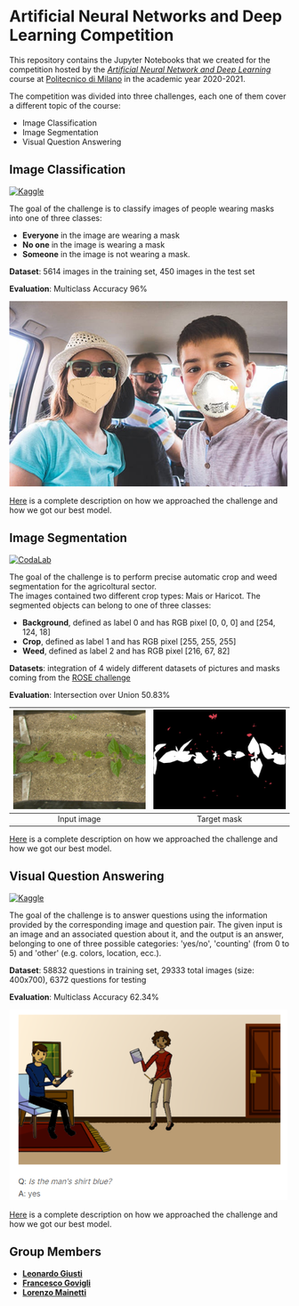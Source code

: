 # Artificial Neural Networks and Deep Learning Competition

This repository contains the Jupyter Notebooks that we created for the competition hosted by the [*Artificial Neural Network and Deep Learning*](http://chrome.ws.dei.polimi.it/index.php?title=Artificial_Neural_Networks_and_Deep_Learning) course at [Politecnico di Milano](https://www.polimi.it/) in the academic year 2020-2021.

The competition was divided into three challenges, each one of them cover a different topic of the course:
- Image Classification
- Image Segmentation
- Visual Question Answering

## Image Classification
[![Kaggle](https://img.shields.io/badge/open-kaggle-blue)](https://www.kaggle.com/c/artificial-neural-networks-and-deep-learning-2020/overview)

The goal of the challenge is to classify images of people wearing masks into one of three classes:
- **Everyone** in the image are wearing a mask
- **No one** in the image is wearing a mask
- **Someone** in the image is not wearing a mask.

**Dataset**: 5614 images in the training set, 450 images in the test set

**Evaluation**: Multiclass Accuracy 96%

<img src="assets/challenge1.jpg" width="500"/>

[Here](https://github.com/LorenzoMainetti/artificial-neural-networks-and-deep-learning-challenges-2020-2021/blob/main/1%20-%20Image%20Classification/ANN%20Challenge%201.pdf) is a complete description on how we approached the challenge and how we got our best model.

## Image Segmentation
[![CodaLab](https://img.shields.io/badge/open-CodaLab-green)](https://competitions.codalab.org/competitions/27176)

The goal of the challenge is to perform precise automatic crop and weed segmentation for the agricoltural sector.\
The images contained two different crop types: Mais or Haricot.
The segmented objects can belong to one of three classes:
- **Background**, defined as label 0 and has RGB pixel [0, 0, 0] and [254, 124, 18]
- **Crop**, defined as label 1 and has RGB pixel [255, 255, 255]
- **Weed**, defined as label 2 and has RGB pixel [216, 67, 82]

**Datasets**: integration of 4 widely different datasets of pictures and masks coming from the [ROSE challenge](http://challenge-rose.fr/en/home/)

**Evaluation**: Intersection over Union 50.83%

| <img src="assets/challenge2.jpg" width="400"/> | <img src="assets/challenge2_mask.jpg" width="400"/> |
|:---:|:---:| 
| Input image | Target mask |

[Here](https://github.com/LorenzoMainetti/artificial-neural-networks-and-deep-learning-challenges-2020-2021/blob/main/2%20-%20Image%20Segmentation/ANN%20Challenge%202_Final.pdf) is a complete description on how we approached the challenge and how we got our best model.

## Visual Question Answering
[![Kaggle](https://img.shields.io/badge/open-kaggle-blue)](https://www.kaggle.com/c/anndl-2020-vqa/overview)

The goal of the challenge is to answer questions using the information provided by the corresponding image and question pair. The given input is an image and an associated question about it, and the output is an answer, belonging to one of three possible categories: 'yes/no', 'counting' (from 0 to 5) and 'other' (e.g. colors, location, ecc.).

**Dataset**: 58832 questions in training set, 29333 total images (size: 400x700), 6372 questions for testing

**Evaluation**: Multiclass Accuracy 62.34%

<img src="assets/challenge3.jpg" width="500"/>

[Here](https://github.com/LorenzoMainetti/artificial-neural-networks-and-deep-learning-challenges-2020-2021/blob/main/3%20-%20Visual%20Question%20Answering/ANN%20Challenge%203.pdf) is a complete description on how we approached the challenge and how we got our best model.

## Group Members
- [__Leonardo Giusti__](https://github.com/giusti-leo)
- [__Francesco Govigli__](https://github.com/FrancescoGovigli)
- [__Lorenzo Mainetti__](https://github.com/LorenzoMainetti)
